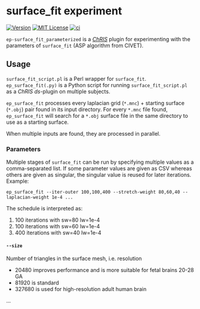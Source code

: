 # surface_fit experiment

[![Version](https://img.shields.io/docker/v/fnndsc/ep-surface_fit_parameterized?sort=semver)](https://hub.docker.com/r/fnndsc/ep-surface_fit_parameterized)
[![MIT License](https://img.shields.io/github/license/fnndsc/ep-surface_fit_parameterized)](https://github.com/FNNDSC/ep-surface_fit_parameterized/blob/main/LICENSE)
[![ci](https://github.com/FNNDSC/ep-surface_fit_parameterized/actions/workflows/ci.yml/badge.svg)](https://github.com/FNNDSC/ep-surface_fit_parameterized/actions/workflows/ci.yml)

`ep-surface_fit_parameterized` is a [_ChRIS_](https://chrisproject.org/) plugin
for experimenting with the parameters of `surface_fit` (ASP algorithm from CIVET).

## Usage

`surface_fit_script.pl` is a Perl wrapper for `surface_fit`.
`ep_surface_fit(.py)` is a Python script for running `surface_fit_script.pl`
as a _ChRIS_ _ds_-plugin on multiple subjects.

`ep_surface_fit` processes every laplacian grid (`*.mnc`) + starting surface (`*.obj`)
pair found in its input directory. For every `*.mnc` file found, `ep_surface_fit` will
search for a `*.obj` surface file in the same directory to use as a starting surface.

When multiple inputs are found, they are processed in parallel.

### Parameters

Multiple stages of `surface_fit` can be run by specifying multiple values
as a comma-separated list.
If some parameter values are given as CSV whereas others are given as singular,
the singular value is reused for later iterations. Example:

```shell
ep_surface_fit --iter-outer 100,100,400 --stretch-weight 80,60,40 --laplacian-weight 1e-4 ...
```

The schedule is interpreted as:

1. 100 iterations with sw=80 lw=1e-4
2. 100 iterations with sw=60 lw=1e-4
3. 400 iterations with sw=40 lw=1e-4

#### `--size`

Number of triangles in the surface mesh, i.e. resolution

- 20480 improves performance and is more suitable for fetal brains 20-28 GA
- 81920 is standard
- 327680 is used for high-resolution adult human brain

...
